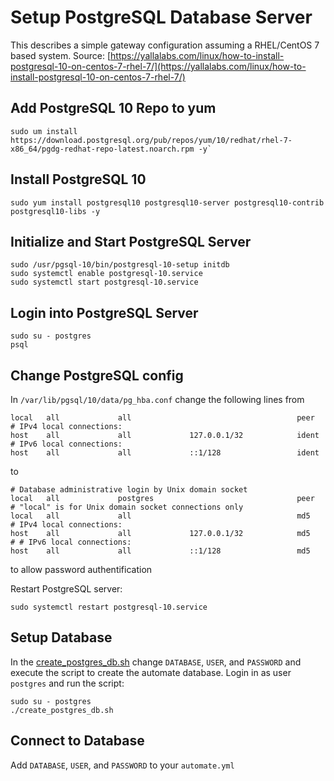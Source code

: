 # Setup PostgreSQL Database Server 

This describes a simple gateway configuration assuming a 
RHEL/CentOS 7 based system. 
Source: [https://yallalabs.com/linux/how-to-install-postgresql-10-on-centos-7-rhel-7/](https://yallalabs.com/linux/how-to-install-postgresql-10-on-centos-7-rhel-7/)


## Add PostgreSQL 10 Repo to yum

```
sudo um install https://download.postgresql.org/pub/repos/yum/10/redhat/rhel-7-x86_64/pgdg-redhat-repo-latest.noarch.rpm -y`
```


## Install PostgreSQL 10 

```
sudo yum install postgresql10 postgresql10-server postgresql10-contrib postgresql10-libs -y
```


## Initialize and Start PostgreSQL Server 

```
sudo /usr/pgsql-10/bin/postgresql-10-setup initdb
sudo systemctl enable postgresql-10.service
sudo systemctl start postgresql-10.service
```


## Login into PostgreSQL Server

```
sudo su - postgres
psql
```


## Change PostgreSQL config 

In `/var/lib/pgsql/10/data/pg_hba.conf` change the following lines from
```
local   all             all                                     peer
# IPv4 local connections:
host    all             all             127.0.0.1/32            ident
# IPv6 local connections:
host    all             all             ::1/128                 ident
```
to
```
# Database administrative login by Unix domain socket
local   all             postgres                                peer
# "local" is for Unix domain socket connections only
local   all             all                                     md5
# IPv4 local connections:
host    all             all             127.0.0.1/32            md5
# # IPv6 local connections:
host    all             all             ::1/128                 md5
```
to allow password authentification

Restart PostgreSQL server:
```
sudo systemctl restart postgresql-10.service
```


## Setup Database
In the [create_postgres_db.sh](../scripts/create_postgres_db.sh) change `DATABASE`, `USER`, and `PASSWORD` and execute the script to create the automate database.
Login in as user `postgres` and run the script:
```
sudo su - postgres
./create_postgres_db.sh
```

## Connect to Database
Add `DATABASE`, `USER`, and `PASSWORD` to your `automate.yml`

